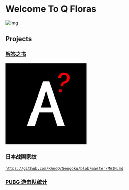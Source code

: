 # Welcome To Q Floras

![img](./res/QFloras.jpg)

## **Projects**

### [**解答之书**](./projects/answers/app/)

![Answers-Icon](./res/Answers.jpg)

### **日本战国家纹**

[`https://github.com/KAndQ/Sengoku/blob/master/MAIN.md`](https://github.com/KAndQ/Sengoku/blob/master/MAIN.md)

### [**PUBG 游击队统计**](./projects/pubg_team_statistics/?http://localhost:4037)
